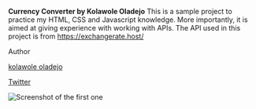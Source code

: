 **Currency Converter by Kolawole Oladejo**
This is a sample project to practice my HTML, CSS and Javascript knowledge. More importantly, it is aimed at giving experience with working with APIs. The API used in this project is from https://exchangerate.host/

Author


[kolawole oladejo](mailto:kolaquadry@gmail.com)

[Twitter](https://twitter.com/@kola180481)

![Screenshot of the first one](/Currency_Converter/images/Screenshots1.png)
